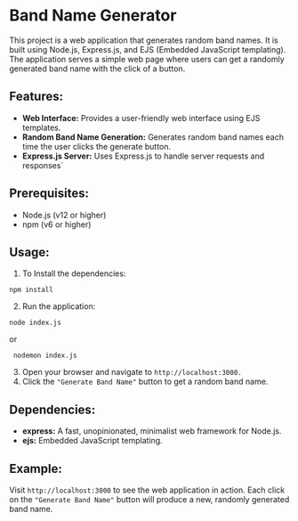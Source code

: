 # Band Name Generator

This project is a web application that generates random band names. It is built using Node.js, Express.js, and EJS (Embedded JavaScript templating). The application serves a simple web page where users can get a randomly generated band name with the click of a button.
    
## Features:
* **Web Interface:** Provides a user-friendly web interface using EJS templates.
* **Random Band Name Generation:** Generates random band names each time the user clicks the generate button.
* **Express.js Server:** Uses Express.js to handle server requests and responses`

## Prerequisites:

* Node.js (v12 or higher)
* npm (v6 or higher)


## Usage: 

1. To Install the dependencies:
```
npm install
```

2. Run the application:

```
node index.js
```
or
```
 nodemon index.js
```

3. Open your browser and navigate to ```http://localhost:3000.```
4. Click the ```"Generate Band Name"``` button to get a random band name.

## Dependencies:

* **express:** A fast, unopinionated, minimalist web framework for Node.js.
* **ejs:** Embedded JavaScript templating.


## Example:
Visit ```http://localhost:3000``` to see the web application in action. Each click on the ```"Generate Band Name"``` button will produce a new, randomly generated band name.
